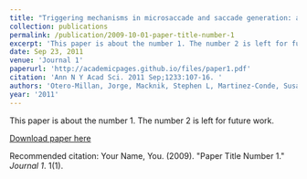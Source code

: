 ```yaml
---
title: "Triggering mechanisms in microsaccade and saccade generation: a novel proposal."
collection: publications
permalink: /publication/2009-10-01-paper-title-number-1
excerpt: 'This paper is about the number 1. The number 2 is left for future work.'
date: Sep 23, 2011
venue: 'Journal 1'
paperurl: 'http://academicpages.github.io/files/paper1.pdf'
citation: 'Ann N Y Acad Sci. 2011 Sep;1233:107-16. '
authors: 'Otero-Millan, Jorge, Macknik, Stephen L, Martinez-Conde, Susana'
year: '2011'
---
```

This paper is about the number 1. The number 2 is left for future work.

[Download paper here](http://academicpages.github.io/files/paper1.pdf)

Recommended citation: Your Name, You. (2009). "Paper Title Number 1." <i>Journal 1</i>. 1(1).
